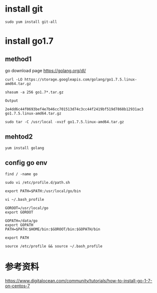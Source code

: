 
# install git

```
sudo yum install git-all
```

# install go1.7

## method1 

go download page https://golang.org/dl/

```
curl -LO https://storage.googleapis.com/golang/go1.7.5.linux-amd64.tar.gz
```

```
shasum -a 256 go1.7*.tar.gz
```

```
Output

2e4dd6c44f0693bef4e7b46cc701513d74c3cc44f2419bf519d7868b12931ac3 go1.7.5.linux-amd64.tar.gz
```

```
sudo tar -C /usr/local -xvzf go1.7.5.linux-amd64.tar.gz
```

## mehtod2

```
yum install golang
```

## config go env

```
find / -name go
```

```
sudo vi /etc/profile.d/path.sh
```

```
export PATH=$PATH:/usr/local/go/bin
```

```
vi ~/.bash_profile
```

```
GOROOT=/usr/local/go
export GOROOT

GOPATH=/data/go
export GOPATH
PATH=$PATH:$HOME/bin:$GOROOT/bin:$GOPATH/bin

export PATH

```

```
source /etc/profile && source ~/.bash_profile
```


# 参考资料

https://www.digitalocean.com/community/tutorials/how-to-install-go-1-7-on-centos-7
